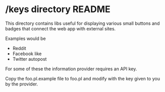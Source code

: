 # /keys directory README

This directory contains libs useful for displaying various small 
buttons and badges that connect the web app with external sites.

Examples would be 

 * Reddit
 * Facebook like
 * Twitter autopost
  
 For some of these the information provider requires an API key.
 
 Copy the foo.pl.example file to foo.pl and modify with the key given to you by the provider.
 
 

 
 
 
 

 
 